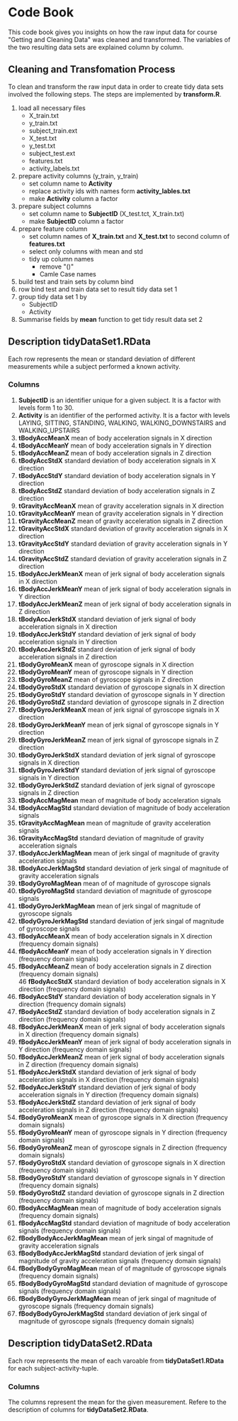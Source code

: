 # Code Book
This code book gives you insights on how the raw input data for course "Getting and Cleaning Data" was cleaned and transformed. The variables of the two resulting data sets are explained column by column.

## Cleaning and Transfomation Process
To clean and transform the raw input data in order to create tidy data sets involved the following steps. The steps are implemented by **transform.R**.

1. load all necessary files
    + X_train.txt
    + y_train.txt
    + subject_train.ext
    + X_test.txt
    + y_test.txt
    + subject_test.ext
    + features.txt
    + activity_labels.txt
2. prepare activity columns (y_train, y_train)
    + set column name to **Activity**
    + replace activity ids with names form **activity_lables.txt**
    + make **Activity** column a factor
3. prepare subject columns
    + set column name to **SubjectID** (X_test.tct, X_train.txt)
    + make **SubjectID** column a factor
4. prepare feature column
    + set column names of **X_train.txt** and **X_test.txt** to second column of **features.txt**
    + select only columns with mean and std
    + tidy up column names
        + remove "()"
        + Camle Case names
5. build test and train sets by column bind
6. row bind test and train data set to result tidy data set 1
6. group tidy data set 1 by
    + SubjectID
    + Activity
7. Summarise fields by **mean** function to get tidy result data set 2

## Description tidyDataSet1.RData
Each row represents the mean or standard deviation of different measurements while a subject performed a known activity.

### Columns
1. **SubjectID** is an identifier unique for a given subject. It is a factor with levels form 1 to 30.
2. **Activity** is an identifier of the performed activity. It is a factor with levels LAYING, SITTING, STANDING, WALKING, WALKING_DOWNSTAIRS and WALKING_UPSTAIRS
3. **tBodyAccMeanX** mean of body acceleration signals in X direction    
4. **tBodyAccMeanY** mean of body acceleration signals in Y direction
5. **tBodyAccMeanZ**  mean of body acceleration signals in Z direction    
6. **tBodyAccStdX**  standard deviation of body acceleration signals in X direction    
7. **tBodyAccStdY** standard deviation of body acceleration signals in Y direction        
8. **tBodyAccStdZ** standard deviation of body acceleration signals in Z direction      
9. **tGravityAccMeanX** mean of gravity acceleration signals in X direction    
10. **tGravityAccMeanY**  mean of gravity acceleration signals in Y direction     
11. **tGravityAccMeanZ**  mean of gravity acceleration signals in Z direction          
12. **tGravityAccStdX**  standard deviation of gravity acceleration signals in X direction           
13. **tGravityAccStdY** standard deviation of gravity acceleration signals in Y direction            
14. **tGravityAccStdZ**  standard deviation of gravity acceleration signals in Z direction           
15. **tBodyAccJerkMeanX** mean of jerk signal of body acceleration signals in X direction       
16. **tBodyAccJerkMeanY** mean of jerk signal of body acceleration signals in Y direction       
17. **tBodyAccJerkMeanZ** mean of jerk signal of body acceleration signals in Z direction              
18. **tBodyAccJerkStdX** standard deviation of jerk signal of body acceleration signals in X direction           
19. **tBodyAccJerkStdY** standard deviation of jerk signal of body acceleration signals in Y direction           
20. **tBodyAccJerkStdZ** standard deviation of jerk signal of body acceleration signals in Z direction           
21. **tBodyGyroMeanX**  mean of gyroscope signals in X direction              
22. **tBodyGyroMeanY** mean of gyroscope signals in Y direction           
23. **tBodyGyroMeanZ** mean of gyroscope signals in Z direction                     
24. **tBodyGyroStdX** standard deviation of gyroscope signals in X direction                      
25. **tBodyGyroStdY** standard deviation of gyroscope signals in Y direction               
26. **tBodyGyroStdZ** standard deviation of gyroscope signals in Z direction               
27. **tBodyGyroJerkMeanX**  mean of jerk signal of gyroscope signals in X direction           
28. **tBodyGyroJerkMeanY**  mean of jerk signal of gyroscope signals in Y direction                 
29. **tBodyGyroJerkMeanZ**  mean of jerk signal of gyroscope signals in Z direction                 
30. **tBodyGyroJerkStdX**  standard deviation of jerk signal of gyroscope signals in X direction     
31. **tBodyGyroJerkStdY**  standard deviation of jerk signal of gyroscope signals in Y direction      
32. **tBodyGyroJerkStdZ**  standard deviation of jerk signal of gyroscope signals in Z direction         
33. **tBodyAccMagMean**  mean of magnitude of body acceleration signals       
34. **tBodyAccMagStd** standard deviation of magnitude of body acceleration signals               
35. **tGravityAccMagMean**  mean of magnitude of gravity acceleration signals  
36. **tGravityAccMagStd** standard deviation of magnitude of gravity acceleration signals      
37. **tBodyAccJerkMagMean** mean of jerk singal of magnitude of gravity acceleration signals      
38. **tBodyAccJerkMagStd** standard deviation of jerk singal of magnitude of gravity acceleration signals      
39. **tBodyGyroMagMean** mean of of magnitude of gyroscope signals        
40. **tBodyGyroMagStd** standard deviation of magnitude of gyroscope signals        
41. **tBodyGyroJerkMagMean** mean of jerk singal of magnitude of gyroscope signals      
42. **tBodyGyroJerkMagStd** standard deviation of jerk singal of magnitude of gyroscope signals   
43. **fBodyAccMeanX** mean of body acceleration signals in X direction (frequency domain signals)     
44. **fBodyAccMeanY** mean of body acceleration signals in Y direction (frequency domain signals) 
45. **fBodyAccMeanZ**  mean of body acceleration signals in Z direction (frequency domain signals)     
46  **fBodyAccStdX**  standard deviation of body acceleration signals in X direction (frequency domain signals)     
47. **fBodyAccStdY** standard deviation of body acceleration signals in Y direction (frequency domain signals)         
48. **fBodyAccStdZ** standard deviation of body acceleration signals in Z direction (frequency domain signals)    
49. **fBodyAccJerkMeanX** mean of jerk signal of body acceleration signals in X direction (frequency domain signals)        
50. **fBodyAccJerkMeanY** mean of jerk signal of body acceleration signals in Y direction (frequency domain signals)        
51. **fBodyAccJerkMeanZ** mean of jerk signal of body acceleration signals in Z direction (frequency domain signals)               
52. **fBodyAccJerkStdX** standard deviation of jerk signal of body acceleration signals in X direction (frequency domain signals)            
53. **fBodyAccJerkStdY** standard deviation of jerk signal of body acceleration signals in Y direction (frequency domain signals)            
54. **fBodyAccJerkStdZ** standard deviation of jerk signal of body acceleration signals in Z direction (frequency domain signals)       
55. **fBodyGyroMeanX**  mean of gyroscope signals in X direction (frequency domain signals)               
56. **fBodyGyroMeanY** mean of gyroscope signals in Y direction (frequency domain signals)            
57. **fBodyGyroMeanZ** mean of gyroscope signals in Z direction (frequency domain signals)                      
58. **fBodyGyroStdX** standard deviation of gyroscope signals in X direction (frequency domain signals)                       
59. **fBodyGyroStdY** standard deviation of gyroscope signals in Y direction (frequency domain signals)                
60. **fBodyGyroStdZ** standard deviation of gyroscope signals in Z direction (frequency domain signals)              
61. **fBodyAccMagMean**  mean of magnitude of body acceleration signals (frequency domain signals)        
62. **fBodyAccMagStd** standard deviation of magnitude of body acceleration signals (frequency domain signals)    
63. **fBodyBodyAccJerkMagMean** mean of jerk singal of magnitude of gravity acceleration signals      
64. **fBodyBodyAccJerkMagStd** standard deviation of jerk singal of magnitude of gravity acceleration signals (frequency domain signals)       
65. **fBodyBodyGyroMagMean** mean of of magnitude of gyroscope signals (frequency domain signals)         
66. **fBodyBodyGyroMagStd** standard deviation of magnitude of gyroscope signals (frequency domain signals)         
67. **fBodyBodyGyroJerkMagMean** mean of jerk singal of magnitude of gyroscope signals (frequency domain signals) 
68. **fBodyBodyGyroJerkMagStd** standard deviation of jerk singal of magnitude of gyroscope signals (frequency domain signals)


## Description tidyDataSet2.RData
Each row represents the mean of each varoable from **tidyDataSet1.RData** for each subject-activity-tuple.

### Columns
The columns represent the mean for the given measurement. Refere to the description of columns for **tidyDataSet2.RData**.